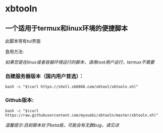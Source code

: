# xbtooln
## 一个适用于termux和linux环境的便捷脚本
此脚本带有tui界面

食用方法:

*如果您是在linux或者容器环境运行的脚本，请用root用户运行，termux不需要*

### 自建服务器版本（国内用户首选）：
```
bash -c "$(curl https://shell.xb6868.com/xbtool/xbtooln.sh)"
```
### Github版本:
```
bash -c "$(curl https://raw.githubusercontent.com/myxuebi/xbtooln/master/xbtooln.sh)"
```
*温馨提示:目前脚本处于beta版，可能会有无数bug，请见谅*




